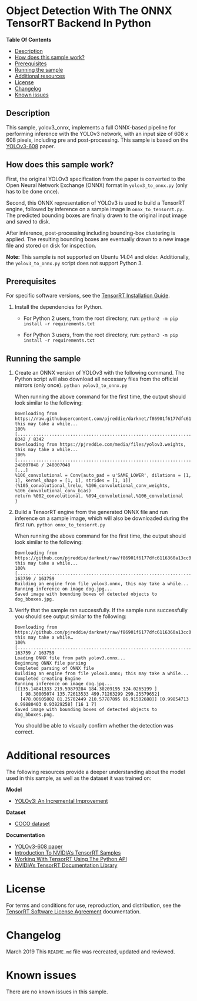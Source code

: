 # Object Detection With The ONNX TensorRT Backend In Python

**Table Of Contents**
- [Description](#description)
- [How does this sample work?](#how-does-this-sample-work)
- [Prerequisites](#prerequisites)
- [Running the sample](#running-the-sample)
- [Additional resources](#additional-resources)
- [License](#license)
- [Changelog](#changelog)
- [Known issues](#known-issues)

## Description

This sample, yolov3_onnx, implements a full ONNX-based pipeline for performing inference with the YOLOv3 network, with an input size of 608 x 608 pixels, including pre and post-processing. This sample is based on the [YOLOv3-608](https://pjreddie.com/media/files/papers/YOLOv3.pdf) paper.

## How does this sample work?

First, the original YOLOv3 specification from the paper is converted to the Open Neural Network Exchange (ONNX) format in `yolov3_to_onnx.py` (only has to be done once).

Second, this ONNX representation of YOLOv3 is used to build a TensorRT engine, followed by inference on a sample image in `onnx_to_tensorrt.py`. The predicted bounding boxes are finally drawn to the original input image and saved to disk.

After inference, post-processing including bounding-box clustering is applied. The resulting bounding boxes are eventually drawn to a new image file and stored on disk for inspection.

**Note:** This sample is not supported on Ubuntu 14.04 and older. Additionally, the `yolov3_to_onnx.py` script does not support Python 3.

## Prerequisites

For specific software versions, see the [TensorRT Installation Guide](https://docs.nvidia.com/deeplearning/sdk/tensorrt-archived/index.html).

1.  Install the dependencies for Python.
	-   For Python 2 users, from the root directory, run:
	`python2 -m pip install -r requirements.txt`

	-   For Python 3 users, from the root directory, run:
	`python3 -m pip install -r requirements.txt`

## Running the sample

1.  Create an ONNX version of YOLOv3 with the following command. The Python script will also download all necessary files from the official mirrors (only once).
	`python yolov3_to_onnx.py`

	When running the above command for the first time, the output should look similar to the following:
	```
	Downloading from https://raw.githubusercontent.com/pjreddie/darknet/f86901f6177dfc6116360a13cc06ab680e0c86b0/cfg/yolov3.cfg, this may take a while...
	100% [................................................................................] 8342 / 8342
	Downloading from https://pjreddie.com/media/files/yolov3.weights, this may take a while...
	100% [................................................................................] 248007048 / 248007048
	[...]
	%106_convolutional = Conv[auto_pad = u'SAME_LOWER', dilations = [1, 1], kernel_shape = [1, 1], strides = [1, 1]]
	(%105_convolutional_lrelu, %106_convolutional_conv_weights, %106_convolutional_conv_bias)
	return %082_convolutional, %094_convolutional,%106_convolutional
	}
	```

2.  Build a TensorRT engine from the generated ONNX file and run inference on a sample image, which will also be downloaded during the first run.
	`python onnx_to_tensorrt.py`

	When running the above command for the first time, the output should look similar to the following:
	```
	Downloading from https://github.com/pjreddie/darknet/raw/f86901f6177dfc6116360a13cc06ab680e0c86b0/data/dog.jpg, this may take a while...
	100% [................................................................................] 163759 / 163759
	Building an engine from file yolov3.onnx, this may take a while...
	Running inference on image dog.jpg...
	Saved image with bounding boxes of detected objects to dog_bboxes.jpg.
	```

3.  Verify that the sample ran successfully. If the sample runs successfully you should see output similar to the following:
	```
	Downloading from https://github.com/pjreddie/darknet/raw/f86901f6177dfc6116360a13cc06ab680e0c86b0/data/dog.jpg, this may take a while…
	100% [......................................................................] 163759 / 163759
	Loading ONNX file from path yolov3.onnx...
	Beginning ONNX file parsing
	Completed parsing of ONNX file
	Building an engine from file yolov3.onnx; this may take a while...
	Completed creating Engine
	Running inference on image dog.jpg...
	[[135.14841333 219.59879284 184.30209195 324.0265199 ]
	  [ 98.30805074 135.72613533 499.71263299 299.25579652]
	  [478.00605802 81.25702449 210.57787895 86.91502688]] [0.99854713 0.99880403 0.93829258] [16 1 7]
	Saved image with bounding boxes of detected objects to dog_bboxes.png.
	```
	You should be able to visually confirm whether the detection was correct.

# Additional resources

The following resources provide a deeper understanding about the model used in this sample, as well as the dataset it was trained on:

**Model**
- [YOLOv3: An Incremental Improvement](https://pjreddie.com/media/files/papers/YOLOv3.pdf)

**Dataset**
- [COCO dataset](http://cocodataset.org/#home)

**Documentation**
- [YOLOv3-608 paper](https://pjreddie.com/media/files/papers/YOLOv3.pdf)
- [Introduction To NVIDIA’s TensorRT Samples](https://docs.nvidia.com/deeplearning/sdk/tensorrt-sample-support-guide/index.html#samples)
- [Working With TensorRT Using The Python API](https://docs.nvidia.com/deeplearning/sdk/tensorrt-developer-guide/index.html#python_topics)
- [NVIDIA’s TensorRT Documentation Library](https://docs.nvidia.com/deeplearning/sdk/tensorrt-archived/index.html)

# License

For terms and conditions for use, reproduction, and distribution, see the [TensorRT Software License Agreement](https://docs.nvidia.com/deeplearning/sdk/tensorrt-sla/index.html) documentation.

# Changelog

March 2019
This `README.md` file was recreated, updated and reviewed.

# Known issues

There are no known issues in this sample.

